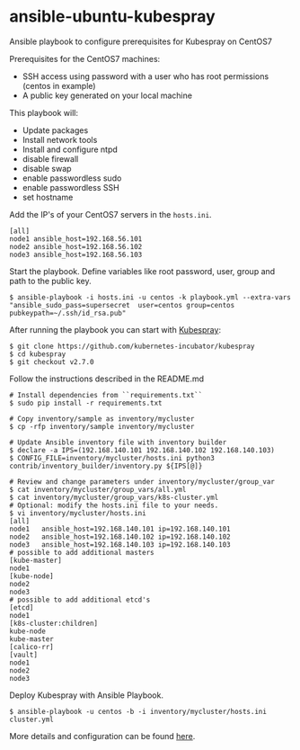 # ansible-ubuntu-kubespray

Ansible playbook to configure prerequisites for Kubespray on CentOS7

Prerequisites for the CentOS7 machines:
* SSH access using password with a user who has root permissions (centos in example)
* A public key generated on your local machine

This playbook will:
* Update packages
* Install network tools
* Install and configure ntpd
* disable firewall
* disable swap
* enable passwordless sudo
* enable passwordless SSH
* set hostname

Add the IP's of your CentOS7 servers in the `hosts.ini`.

```
[all]
node1 ansible_host=192.168.56.101
node2 ansible_host=192.168.56.102
node3 ansible_host=192.168.56.103
```

Start the playbook. Define variables like root password, user, group and path to the public key.

```
$ ansible-playbook -i hosts.ini -u centos -k playbook.yml --extra-vars "ansible_sudo_pass=supersecret  user=centos group=centos pubkeypath=~/.ssh/id_rsa.pub"
```

After running the playbook you can start with [Kubespray](https://github.com/kubernetes-incubator/kubespray):
```
$ git clone https://github.com/kubernetes-incubator/kubespray
$ cd kubespray
$ git checkout v2.7.0
```

Follow the instructions described in the README.md

```
# Install dependencies from ``requirements.txt``
$ sudo pip install -r requirements.txt

# Copy inventory/sample as inventory/mycluster
$ cp -rfp inventory/sample inventory/mycluster

# Update Ansible inventory file with inventory builder
$ declare -a IPS=(192.168.140.101 192.168.140.102 192.168.140.103)
$ CONFIG_FILE=inventory/mycluster/hosts.ini python3 contrib/inventory_builder/inventory.py ${IPS[@]}

# Review and change parameters under inventory/mycluster/group_var
$ cat inventory/mycluster/group_vars/all.yml
$ cat inventory/mycluster/group_vars/k8s-cluster.yml
# Optional: modify the hosts.ini file to your needs.
$ vi inventory/mycluster/hosts.ini
[all]
node1   ansible_host=192.168.140.101 ip=192.168.140.101
node2   ansible_host=192.168.140.102 ip=192.168.140.102
node3   ansible_host=192.168.140.103 ip=192.168.140.103
# possible to add additional masters
[kube-master]
node1
[kube-node]
node2
node3
# possible to add additional etcd's
[etcd]
node1
[k8s-cluster:children]
kube-node
kube-master
[calico-rr]
[vault]
node1
node2
node3
```

Deploy Kubespray with Ansible Playbook.
```
$ ansible-playbook -u centos -b -i inventory/mycluster/hosts.ini cluster.yml
```

More details and configuration can be found [here](https://medium.com/@lvthillo/install-kubernetes-on-bare-metal-centos7-fba40e9bb3de).
